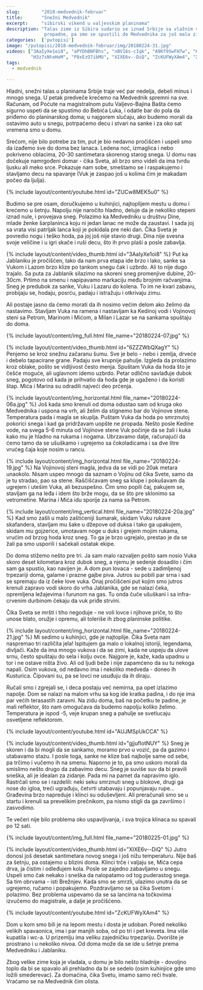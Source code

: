 ```yaml
---
slug:        "2018-medvednik-februar"
title:       "Snežni Medvednik"
excerpt:     "sibirski vikend u valjevskim planinama"
description: "Talas zime iz Sibira sudario se iznad Srbije sa vlažnim vazduhom sa juga i zapada. Gre'ota da tol'ki sneg 
              propadne, pa smo se spustili do Medvednika za još malo zimskih čarolija."
categories:  ['putopisi']
image: "/putopisi/2018-medvednik-februar/img/20180224-31.jpg"
videos: ["3AaIyXe1oi8", "aPYDhBNFBhs", "nBV16s-cIqk", "A9Kf9SwFH7w", "6ZZZWbQXagY", "gjjufIotNUY", "AUJMSpUkCCA", 
         "H3z7sNteHoM", "P8xEzO7ibMU", "XIXE6v--DiQ", "ZcKUFWyXAm4", "Xid6Te8hG-M", "8L7wk6M-XHc", "ZUCw8MEK5u0"]
tags:
  - medvednik
  
---
```


Hladni, snežni talas u planinama Srbije traje već par nedelja, debeli minus i mnogo snega.
U petak predveče krećemo na Medvednik spremni na sve. Računam, od Poćute na magistralnom putu Valjevo-Bajina Bašta ćemo 
sigurno uspeti da se spustimo do Bebića Luka, i odatle bar do pola da priđemo do planinarskog doma; u najgorem slučaju, 
ako budemo morali da ostavimo auto u snegu, potrpaćemo decu i stvari na sanke i za oko sat vremena smo u domu.

Srećom, nije bilo potrebe za tim, put je bio nedavno pročišćen i uspeli smo da izađemo sve do doma bez lanaca. Ledena noć,
izmaglica i nebo pokriveno oblacima, 20-30 santimetara skorenog starog snega. U domu nas dočekuje namrgođeni domar - čika 
Sveta, ali brzo smo videli da ima tvrdu ljusku ali meko srce. Pokazuje nam sobe, smeštamo se i raspakujemo i stavljamo 
decu na spavanje (Vuk je zaspao još u kolima čim je makadam počeo da ljulja). 

{% include layout/content/youtube.html id="ZUCw8MEK5u0" %}

Budimo se pre osam, doručkujemo u kuhinjici, najtoplijem mestu u domu i krećemo u šetnju. Napolju nije naročito hladno,
deluje da je nekoliko stepeni iznad nule, i provejava sneg. Polazimo ka Medvedniku u društvu Dine, mlade ženke šarplaninca
koju ni jedan lanac ne može da zaustavi. I sada joj sa vrata visi patrljak lanca koji je pokidala pre neki dan. Čika Sveta je
povredio nogu i teško hoda, pa joj još nije stavio drugi. Dina nije svesna svoje veličine i u igri skače i ruši decu, što 
ih prvo plaši a posle zabavlja.

{% include layout/content/video_thumb.html id="3AaIyXe1oi8" %}
Put ka Jablaniku je pročišćen, tako da nam prva etapa ide brzo i lako, sanke sa Vukom i Lazom brzo klize po tankom snegu 
čak i uzbrdo. Ali to nije dugo trajalo. Sa puta za Jablanik silazimo na skoreni sneg promenjive
dubine, 20-30cm. Prtimo na smenu i napipavamo markaciju među brojnim račvanjima. Sneg je predubok za sanke, Vuku i Lazaru
do kolena. To im ne kvari zabavu, probijaju se, hodaju, posrću, padaju i istražuju i otkrivaju zimu.

Ali postaje jasno da ćemo morati da ih nosimo većim delom ako želimo da nastavimo. Stavljam Vuka na ramena i nastavljam
ka Kedinoj vodi i Vojinovoj steni sa Petrom, Marinom i Mićom, a Milan i Lazar se na sankama spuštaju do doma.

{% include layout/content/img_full.html file_name="20180224-07.jpg" %}

{% include layout/content/video_thumb.html id="6ZZZWbQXagY" %}
Penjemo se kroz snežnu začaranu šumu. Sve je belo - nebo i zemlja, drveće i debelo tapacirane grane. Padaju sve 
krupnije pahulje. Izgleda da prolazimo kroz oblake, pošto se vidljivost često menja. Spuštam Vuka da hoda
što je češće moguće, ali uglavnom idemo uzbrdo. Petar odlično savlađuje dubok sneg, pogotovo od kada je 
prihvatio da hoda gde je ugaženo i da koristi štap. Mića i Marina su odradili najveći deo prćenja.

{% include layout/content/img_horizontal.html file_name="20180224-06a.jpg" %}
Još kada smo krenuli od doma odustao sam od kruga oko Medvednika i uspona na vrh, ali želim da stignemo bar do Vojinove stene.
Temperatura pada i magla se skuplja. Puštam Vuka da hoda po smrznutoj pokorici snega i kad ga pridržavam uopšte ne 
propada. Nešto posle Kedine vode, na svega 5-6 minuta od Vojinove stene Vuk počinje da se žali i kuka kako mu je hladno na rukama
i nogama. Ubrzavamo dalje, računajući da ćemo tamo da se ušuškamo i ugrejemo sa čokoladicama i sa dve litre vrućeg 
čaja koje nosim u rancu.

{% include layout/content/img_horizontal.html file_name="20180224-19.jpg" %}
Na Vojinovoj steni magla, jedva da se vidi po 20ak metara unaokolo. Nisam uspeo mnogo da
saznam o Vojinu od čika Svete, samo da je tu stradao, pao sa stene. Raščišćavam sneg sa klupe i pokušavam da ugrejem i 
utešim Vuka, ali bezuspešno. Čim smo popili čaj, pakujem se, stavljam ga na
leđa i idem što brže mogu, da se što pre sklonimo sa vetrometine. Marina i Mića idu sporije za nama sa Petrom.

{% include layout/content/img_vertical.html file_name="20180224-20a.jpg" %}
Kad smo zašli u malo zaštićeniji šumarak, skidam Vuku rukave skafandera, stavljam mu šake u džepove od duksa i tako ga 
upakujem, skidam mu gojzerice, umotavam noge u duks i grejem mojim rukama, vrućim od brzog hoda kroz sneg. To ga je 
brzo ugrejalo, prestao je da se žali pa smo usporili i sačekali ostatak ekipe.

Do doma stižemo nešto pre tri. Ja sam malo razvaljen pošto sam nosio Vuka skoro deset kilometara kroz dubok sneg, a njemu
je sedenje dosadilo i čim sam ga spustio, kao navijen je. A dom pun lovaca - sede u zadimljenoj trpezariji doma, galame i 
prazne gajbe piva. Jutros su pobili par srna i sad se spremaju da iz čeke love vuka. Onaj pročišćeni put kojim smo jutros
krenuli zapravo vodi skoro do vrha Jablanika, gde se nalazi čeka, opremljena ležajevima i furunom na gas. Tu onda čuče 
ušuškani i sa infra-crvenim durbinom čekaju da vuk priđe strvini.

Čika Sveta se mršti i tiho negoduje - ne voli lovce i njihove priče, to što unose blato, oružje i opremu, ali toleriše ih zbog
planinske politike.

{% include layout/content/img_horizontal.html file_name="20180224-21.jpg" %}
Mi sedimo u kuhinjici, gde je najtoplije. Čika Sveta nam naspremao tri različita jela! Ispitujem ga malo o lokalnoj istoriji, 
legendama, divljači. Kaže da ima mnogo vukova i da se zimi, kada ne uspeju da ulove srnu, često spuštaju do sela i kolju 
ovce. Najgore je, kaže, kada upadnu u tor i ne ostave ništa živo. Ali od ljudi beže i nije zapamćeno da su tu nekoga napali.
Osim vukova, od nedavno ima i nekoliko medveda - doneo ih Kusturica. Čipovani su, pa se lovci ne usuđuju da ih diraju.
 
Ručali smo i zgrejali se, i deca postaju već nemirna, pa opet izlazimo napolje. Dom se nalazi na malom vrhu sa kog ide
kratka padina, i do nje ima par većih terasastih zaravni. Na zidu doma, baš na početku te padine, je mali reflektor, što
nam omogućava da budemo napolju koliko želimo. Temperatura je ispod -5, veje krupan sneg a pahulje se svetlucaju osvetljene
reflektorom.

{% include layout/content/youtube.html id="AUJMSpUkCCA" %}

{% include layout/content/video_thumb.html id="gjjufIotNUY" %}
Sneg je skoren i da bi mogli da se sankamo, moramo prvo u vozić, pa da gazimo i utabavamo 
stazu. I posle toga, sanke ne klize baš najbolje same od sebe, pa trčimo i vučemo ih na smenu. Naporno je to, pa smo uskoro
morali da smislimo nešto drugo da zabavimo decu. Sneg je suviše suv da bi pravili sneška, ali je idealan za zidanje. Pada
mi na pamet da napravimo iglo. Rastrčali smo se i razdelili: neki seku smrznuti sneg u blokove, drugi ga nose do igloa,
treći ugrađuju, četvrti utabavaju i popunjavaju rupe... Građevina brzo napreduje i klinci su oduševljeni. Ali preračunali smo 
se u startu i krenuli sa prevelikim prečnikom, pa nismo stigli da ga završimo i zasvodimo.

Te večeri nije bilo problema oko uspavljivanja, i sva trojica klinaca su spavali po 12 sati.

{% include layout/content/img_full.html file_name="20180225-01.jpg" %}

{% include layout/content/video_thumb.html id="XIXE6v--DiQ" %}
Jutro donosi još desetak santimetara novog snega i još nižu temperaturu. Nije baš za šetnju, pa ostajemo u blizini doma.
Klinci trče i valjaju se, Mića cepa drva, ja čistim i odleđujem kola. Posle se zajedno zabavljamo u snegu. Uspeli smo
čak nekako i sneška da nalopatamo od tog puderastog snega. Sa tim obrvama - isti Brežnjev. Kada smo se smrzli, ulazimo 
unutra da se ugrejemo, ručamo i popakujemo. Pozdravljamo se sa čika Svetom i polazimo. Bez problema uspevamo da se sa
lancima na točkovima izvučemo do magistrale, a dalje je pročišćeno.

{% include layout/content/youtube.html id="ZcKUFWyXAm4" %}

Dom u kom smo bili je na lepom mestu i dosta je udoban. Pored nekoliko velikih spavaonica, ima i par manjih soba, od po
tri i pet kreveta. Ima više kupatila i wc-a. U prizemlju ima veliku zajedničku trpezariju. Dvorište je prostrano i u 
nekoliko nivoa. Od doma može da se ide u šetnje prema Medvedniku i Jablaniku.

Zbog velike zime koja je vladala, u domu je bilo nešto hladnije - dovoljno toplo da bi se spavalo ali 
prehladno da bi se sedelo (osim kuhinjice gde smo ložili smederevac). Za domaćina, čika Svetu, imamo samo reči hvale.
Vraćamo se na Medvednik čim olista.